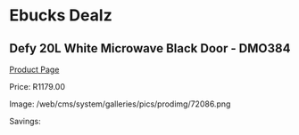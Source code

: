 
# Ebucks Dealz
## Defy 20L White Microwave Black Door - DMO384
[Product Page](https://www.ebucks.com/web/shop/productSelected.do?prodId=1228848011&catId=704989856)

Price: R1179.00

Image: /web/cms/system/galleries/pics/prodimg/72086.png

Savings: 


	